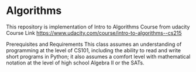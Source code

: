 # Algorithms
This repository is implementation of Intro to Algorithms Course from udacity
Course Link https://www.udacity.com/course/intro-to-algorithms--cs215

Prerequisites and Requirements
  This class assumes an understanding of programming at the level of CS101, 
  including the ability to read and write short programs in Python; 
  it also assumes a comfort level with mathematical notation at the level of high school Algebra II or the SATs.
